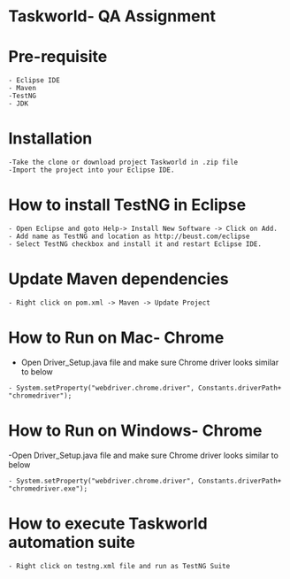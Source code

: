 # Taskworld- QA Assignment

# Pre-requisite
    - Eclipse IDE
    - Maven
    -TestNG
    - JDK

# Installation
    -Take the clone or download project Taskworld in .zip file
    -Import the project into your Eclipse IDE.  

# How to install TestNG in Eclipse
    - Open Eclipse and goto Help-> Install New Software -> Click on Add.
    - Add name as TestNG and location as http://beust.com/eclipse
    - Select TestNG checkbox and install it and restart Eclipse IDE.
  
  # Update Maven dependencies
    - Right click on pom.xml -> Maven -> Update Project
  
# How to Run on Mac- Chrome
   - Open Driver_Setup.java file and make sure Chrome driver looks similar to below
   
    - System.setProperty("webdriver.chrome.driver", Constants.driverPath+ "chromedriver");

# How to Run on Windows- Chrome
   -Open Driver_Setup.java file and make sure Chrome driver looks similar to below
    
    - System.setProperty("webdriver.chrome.driver", Constants.driverPath+ "chromedriver.exe");

# How to execute Taskworld automation suite
    - Right click on testng.xml file and run as TestNG Suite
